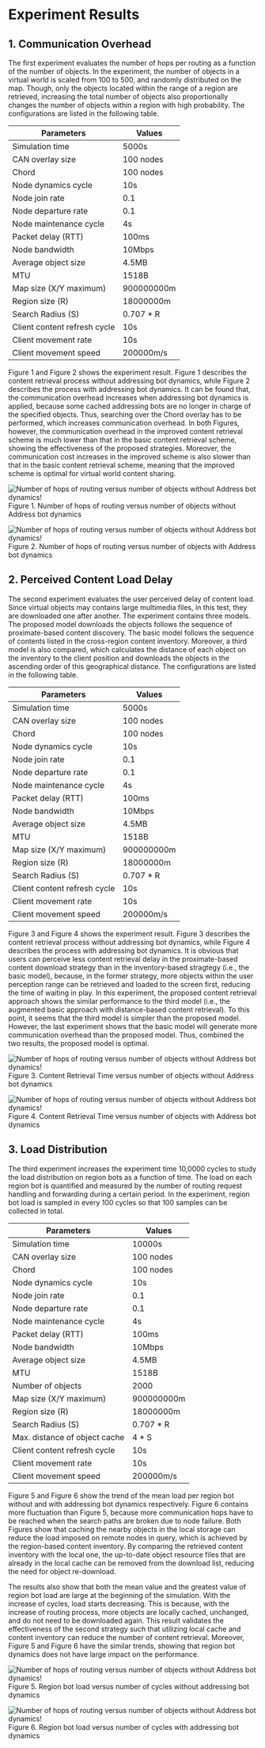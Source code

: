 # Experiment Results

## 1. Communication Overhead  
The first experiment evaluates the number of hops per routing as a function of the number of objects. In the experiment, the number of objects in a virtual world is scaled from 100 to 500, and randomly distributed on the map. Though, only the objects located within the range of a region are retrieved, increasing the total number of objects also proportionally changes the number of objects within a region with high probability. The configurations are listed in the following table.

| Parameters                     | Values    |
|--------------------------------|-----------|
| Simulation time                | 5000s     |
| CAN overlay size               | 100 nodes |
| Chord                          | 100 nodes |
| Node dynamics cycle            | 10s       |
| Node join rate                 | 0.1       |
| Node departure rate            | 0.1       |
| Node maintenance   cycle       | 4s        |
| Packet delay (RTT)             | 100ms     |
| Node bandwidth                 | 10Mbps    |
| Average object size            | 4.5MB     |
| MTU                            | 1518B     |
| Map size (X/Y maximum)		 | 900000000m|
| Region size (R)      			 | 18000000m |
| Search Radius (S)              | 0.707 * R |
| Client content   refresh cycle | 10s       |
| Client movement   rate         | 10s       |
| Client movement   speed        | 200000m/s |

Figure 1 and Figure 2 shows the experiment result. Figure 1 describes the content retrieval process without addressing bot dynamics, while Figure 2 describes the process with addressing bot dynamics. It can be found that, the communication overhead increases when addressing bot dynamics is applied, because some cached addressing bots are no longer in charge of the specified objects. Thus, searching over the Chord overlay has to be performed, which increases communication overhead. In both Figures, however, the communication overhead in the improved content retrieval scheme is much lower than that in the basic content retrieval scheme, showing the effectiveness of the proposed strategies. Moreover, the communication cost increases in the improved scheme is also slower than that in the basic content retrieval scheme, meaning that the improved scheme is optimal for virtual world content sharing.

![Number of hops of routing versus number of objects without Address bot dynamics!](https://github.com/sunniel/VirtualNetContentSharing/blob/master/Experiment%20Results/Communication%20Overhead%20without%20Churn.png)  
Figure 1. Number of hops of routing versus number of objects without Address bot dynamics

![Number of hops of routing versus number of objects without Address bot dynamics!](https://github.com/sunniel/VirtualNetContentSharing/blob/master/Experiment%20Results/Communication%20Overhead%20with%20Churn.png)  
Figure 2. Number of hops of routing versus number of objects with Address bot dynamics

## 2. Perceived Content Load Delay

The second experiment evaluates the user perceived delay of content load. Since virtual objects may contains large multimedia files, in this test, they are downloaded one after another. The experiment contains three models. The proposed model downloads the objects follows the sequence of proximate-based content discovery. The basic model follows the sequence of contents listed in the cross-region content inventory. Moreover, a third model is also compared, which calculates the distance of each object on the inventory to the client position and downloads the objects in the ascending order of this geographical distance. The configurations are listed in the following table.

| Parameters                     | Values    |
|--------------------------------|-----------|
| Simulation time                | 5000s     |
| CAN overlay size               | 100 nodes |
| Chord                          | 100 nodes |
| Node dynamics cycle            | 10s       |
| Node join rate                 | 0.1       |
| Node departure rate            | 0.1       |
| Node maintenance   cycle       | 4s        |
| Packet delay (RTT)             | 100ms     |
| Node bandwidth                 | 10Mbps    |
| Average object size            | 4.5MB     |
| MTU                            | 1518B     |
| Map size (X/Y maximum)		 | 900000000m|
| Region size (R)      			 | 18000000m |
| Search Radius (S)              | 0.707 * R |
| Client content   refresh cycle | 10s       |
| Client movement   rate         | 10s       |
| Client movement   speed        | 200000m/s |

Figure 3 and Figure 4 shows the experiment result. Figure 3 describes the content retrieval process without addressing bot dynamics, while Figure 4 describes the process with addressing bot dynamics. It is obvious that users can perceive less content retrieval delay in the proximate-based content download strategy than in the inventory-based stragtegy (i.e., the basic model), because, in  the former strategy, more objects within the user perception range can be retrieved and loaded to the screen first, reducing the time of waiting in play. In this experiment, the proposed content retrieval approach shows the similar  performance to the third model (i.e., the augmented basic approach with distance-based content retrieval). To this point, it seems that the third model is simpler than the proposed model. However, the last experiment shows that the basic model will generate more communication overhead than the proposed model. Thus, combined the two results, the proposed model is optimal.

![Number of hops of routing versus number of objects without Address bot dynamics!](https://github.com/sunniel/VirtualNetContentSharing/blob/master/Experiment%20Results/Perceived%20Content%20Retrieval%20Delay%20without%20Churn.png)  
Figure 3. Content Retrieval Time versus number of objects without Address bot dynamics

![Number of hops of routing versus number of objects without Address bot dynamics!](https://github.com/sunniel/VirtualNetContentSharing/blob/master/Experiment%20Results/Perceived%20Content%20Retrieval%20Delay%20with%20Churn.png)  
Figure 4. Content Retrieval Time versus number of objects with Address bot dynamics

## 3. Load Distribution

The third experiment increases the experiment time 10,0000 cycles to study the load distribution on region bots as a function of time. The load on each region bot is quantified and measured by the number of routing request handling and forwarding during a certain period. In the experiment, region bot load is sampled in every 100 cycles so that 100 samples can be collected in total. 

| Parameters                     | Values    |
|--------------------------------|-----------|
| Simulation time                | 10000s    |
| CAN overlay size               | 100 nodes |
| Chord                          | 100 nodes |
| Node dynamics cycle            | 10s       |
| Node join rate                 | 0.1       |
| Node departure rate            | 0.1       |
| Node maintenance   cycle       | 4s        |
| Packet delay (RTT)             | 100ms     |
| Node bandwidth                 | 10Mbps    |
| Average object size            | 4.5MB     |
| MTU                            | 1518B     |
| Number of objects              | 2000      |
| Map size (X/Y maximum)		 | 900000000m|
| Region size (R)      			 | 18000000m |
| Search Radius (S)              | 0.707 * R |
| Max. distance of object cache	 | 4 * S 	 |
| Client content   refresh cycle | 10s       |
| Client movement   rate         | 10s       |
| Client movement   speed        | 200000m/s |

Figure 5 and Figure 6 show the trend of the mean load per region bot without and with addressing bot dynamics respectively. Figure 6 contains more fluctuation than Figure 5, because more communication hops have to be reached when the search paths are broken due to node failure. Both Figures show that caching the nearby objects in the local storage can reduce the load imposed on remote nodes in query, which is achieved by the region-based content inventory. By comparing the retrieved content inventory with the local one, the up-to-date object resource files that are already in the local cache can be removed from the download list, reducing the need for object re-download.

The results also show that both the mean value and the greatest value of region bot load are large at the beginning of the simulation. With the increase of cycles, load starts decreasing. This is because, with the increase of routing process, more objects are locally cached, unchanged, and do not need to be downloaded again. This result validates the effectiveness of the second strategy such that utilizing local cache and content inventory can reduce the number of content retrieval. Moreover, Figure 5 and Figure 6 have the similar trends, showing that region bot dynamics does not have large impact on the performance.

![Number of hops of routing versus number of objects without Address bot dynamics!](https://github.com/sunniel/VirtualNetContentSharing/blob/master/Experiment%20Results/Load%20Distribution%20without%20Churn.png)  
Figure 5. Region bot load versus number of cycles without addressing  bot dynamics

![Number of hops of routing versus number of objects without Address bot dynamics!](https://github.com/sunniel/VirtualNetContentSharing/blob/master/Experiment%20Results/Load%20Distribution%20with%20Churn.png)  
Figure 6. Region bot load versus number of cycles with addressing  bot dynamics